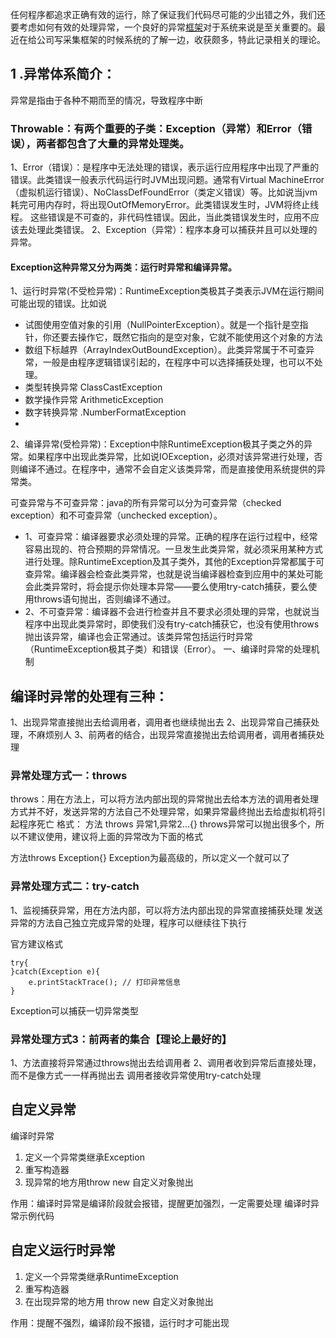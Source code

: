 任何程序都追求正确有效的运行，除了保证我们代码尽可能的少出错之外，我们还要考虑如何有效的处理异常，一个良好的异常[框架](https://so.csdn.net/so/search?q=%E6%A1%86%E6%9E%B6&spm=1001.2101.3001.7020)对于系统来说是至关重要的。最近在给公司写采集框架的时候系统的了解一边，收获颇多，特此记录相关的理论。

## 1 .异常体系简介：

异常是指由于各种不期而至的情况，导致程序中断
### Throwable：有两个重要的子类：Exception（异常）和Error（错误），两者都包含了大量的异常处理类。

1、Error（错误）：是程序中无法处理的错误，表示运行应用程序中出现了严重的错误。此类错误一般表示代码运行时JVM出现问题。通常有Virtual MachineError（虚拟机运行错误）、NoClassDefFoundError（类定义错误）等。比如说当jvm耗完可用内存时，将出现OutOfMemoryError。此类错误发生时，JVM将终止线程。
这些错误是不可查的，非代码性错误。因此，当此类错误发生时，应用不应该去处理此类错误。
2、Exception（异常）：程序本身可以捕获并且可以处理的异常。


#### Exception这种异常又分为两类：运行时异常和编译异常。

1、运行时异常(不受检异常)：RuntimeException类极其子类表示JVM在运行期间可能出现的错误。比如说

- 试图使用空值对象的引用（NullPointerException）。就是一个指针是空指针，你还要去操作它，既然它指向的是空对象，它就不能使用这个对象的方法
- 数组下标越界（ArrayIndexOutBoundException）。此类异常属于不可查异常，一般是由程序逻辑错误引起的，在程序中可以选择捕获处理，也可以不处理。
- 类型转换异常 ClassCastException
- 数学操作异常 ArithmeticException
- 数字转换异常 .NumberFormatException
-


2、编译异常(受检异常)：Exception中除RuntimeException极其子类之外的异常。如果程序中出现此类异常，比如说IOException，必须对该异常进行处理，否则编译不通过。在程序中，通常不会自定义该类异常，而是直接使用系统提供的异常类。

可查异常与不可查异常：java的所有异常可以分为可查异常（checked exception）和不可查异常（unchecked exception）。
- 1、可查异常：编译器要求必须处理的异常。正确的程序在运行过程中，经常容易出现的、符合预期的异常情况。一旦发生此类异常，就必须采用某种方式进行处理。除RuntimeException及其子类外，其他的Exception异常都属于可查异常。编译器会检查此类异常，也就是说当编译器检查到应用中的某处可能会此类异常时，将会提示你处理本异常——要么使用try-catch捕获，要么使用throws语句抛出，否则编译不通过。
- 2、不可查异常：编译器不会进行检查并且不要求必须处理的异常，也就说当程序中出现此类异常时，即使我们没有try-catch捕获它，也没有使用throws抛出该异常，编译也会正常通过。该类异常包括运行时异常（RuntimeException极其子类）和错误（Error）。
一、编译时异常的处理机制

## 编译时异常的处理有三种：

1、出现异常直接抛出去给调用者，调用者也继续抛出去
2、出现异常自己捕获处理，不麻烦别人
3、前两者的结合，出现异常直接抛出去给调用者，调用者捕获处理

### 异常处理方式一：throws

throws：用在方法上，可以将方法内部出现的异常抛出去给本方法的调用者处理
方式并不好，发送异常的方法自己不处理异常，如果异常最终抛出去给虚拟机将引起程序死亡
格式：
方法 throws 异常1,异常2...{}
throws异常可以抛出很多个，所以不建议使用，建议将上面的异常改为下面的格式

方法throws Exception{}
Exception为最高级的，所以定义一个就可以了

### 异常处理方式二：try-catch

1、监视捕获异常，用在方法内部，可以将方法内部出现的异常直接捕获处理
发送异常的方法自己独立完成异常的处理，程序可以继续往下执行

官方建议格式

```
try{
}catch(Exception e){
	e.printStackTrace(); // 打印异常信息
}
```

Exception可以捕获一切异常类型

### 异常处理方式3：前两者的集合【理论上最好的】

1、方法直接将异常通过throws抛出去给调用者
2、调用者收到异常后直接处理，而不是像方式一一样再抛出去
调用者接收异常使用try-catch处理

## 自定义异常

编译时异常

1.  定义一个异常类继承Exception
1.  重写构造器
1.  现异常的地方用throw new 自定义对象抛出


作用：编译时异常是编译阶段就会报错，提醒更加强烈，一定需要处理
编译时异常示例代码

## 自定义运行时异常

1. 定义一个异常类继承RuntimeException
1. 重写构造器
1. 在出现异常的地方用 throw new 自定义对象抛出


作用：提醒不强烈，编译阶段不报错，运行时才可能出现